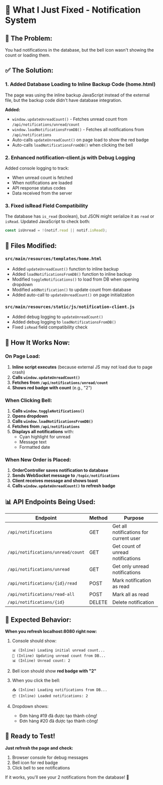 # 🔧 What I Just Fixed - Notification System

## 🎯 The Problem:
You had notifications in the database, but the bell icon wasn't showing the count or loading them.

## ✅ The Solution:

### 1. **Added Database Loading to Inline Backup Code** (home.html)
The page was using the inline backup JavaScript instead of the external file, but the backup code didn't have database integration.

**Added:**
- `window.updateUnreadCount()` - Fetches unread count from `/api/notifications/unread/count`
- `window.loadNotificationsFromDB()` - Fetches all notifications from `/api/notifications`
- Auto-calls `updateUnreadCount()` on page load to show the red badge
- Auto-calls `loadNotificationsFromDB()` when clicking the bell

### 2. **Enhanced notification-client.js with Debug Logging**
Added console logging to track:
- When unread count is fetched
- When notifications are loaded
- API response status codes
- Data received from the server

### 3. **Fixed isRead Field Compatibility**
The database has `is_read` (boolean), but JSON might serialize it as `read` or `isRead`. Updated JavaScript to check both:
```javascript
const isUnread = !(notif.read || notif.isRead);
```

## 📂 Files Modified:

### `src/main/resources/templates/home.html`
- Added `updateUnreadCount()` function to inline backup
- Added `loadNotificationsFromDB()` function to inline backup  
- Modified `toggleNotifications()` to load from DB when opening dropdown
- Modified `addNotification()` to update count from database
- Added auto-call to `updateUnreadCount()` on page initialization

### `src/main/resources/static/js/notification-client.js`
- Added debug logging to `updateUnreadCount()`
- Added debug logging to `loadNotificationsFromDB()`
- Fixed `isRead` field compatibility check

## 🔄 How It Works Now:

### On Page Load:
1. **Inline script executes** (because external JS may not load due to page crash)
2. **Calls `window.updateUnreadCount()`**
3. **Fetches from `/api/notifications/unread/count`**
4. **Shows red badge with count** (e.g., "2")

### When Clicking Bell:
1. **Calls `window.toggleNotifications()`**
2. **Opens dropdown**
3. **Calls `window.loadNotificationsFromDB()`**
4. **Fetches from `/api/notifications`**
5. **Displays all notifications** with:
   - Cyan highlight for unread
   - Message text
   - Formatted date

### When New Order is Placed:
1. **OrderController saves notification to database**
2. **Sends WebSocket message to `/topic/notifications`**
3. **Client receives message and shows toast**
4. **Calls `window.updateUnreadCount()` to refresh badge**

## 📊 API Endpoints Being Used:

| Endpoint | Method | Purpose |
|----------|--------|---------|
| `/api/notifications` | GET | Get all notifications for current user |
| `/api/notifications/unread/count` | GET | Get count of unread notifications |
| `/api/notifications/unread` | GET | Get only unread notifications |
| `/api/notifications/{id}/read` | POST | Mark notification as read |
| `/api/notifications/read-all` | POST | Mark all as read |
| `/api/notifications/{id}` | DELETE | Delete notification |

## 🧪 Expected Behavior:

**When you refresh localhost:8080 right now:**

1. Console should show:
   ```
   📊 (Inline) Loading initial unread count...
   🔢 (Inline) Updating unread count from DB...
   📊 (Inline) Unread count: 2
   ```

2. Bell icon should show **red badge with "2"**

3. When you click the bell:
   ```
   📥 (Inline) Loading notifications from DB...
   📦 (Inline) Loaded notifications: 2
   ```

4. Dropdown shows:
   - Đơn hàng #19 đã được tạo thành công!
   - Đơn hàng #20 đã được tạo thành công!

## 🎉 Ready to Test!

**Just refresh the page and check:**
1. Browser console for debug messages
2. Bell icon for red badge
3. Click bell to see notifications

If it works, you'll see your 2 notifications from the database! 🚀

